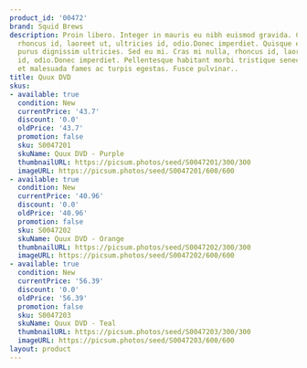 ```yaml
---
product_id: '00472'
brand: Squid Brews
description: Proin libero. Integer in mauris eu nibh euismod gravida. Cras mi nulla,
  rhoncus id, laoreet ut, ultricies id, odio.Donec imperdiet. Quisque eget lorem eu
  purus dignissim ultricies. Sed eu mi. Cras mi nulla, rhoncus id, laoreet ut, ultricies
  id, odio.Donec imperdiet. Pellentesque habitant morbi tristique senectus et netus
  et malesuada fames ac turpis egestas. Fusce pulvinar..
title: Quux DVD
skus:
- available: true
  condition: New
  currentPrice: '43.7'
  discount: '0.0'
  oldPrice: '43.7'
  promotion: false
  sku: S0047201
  skuName: Quux DVD - Purple
  thumbnailURL: https://picsum.photos/seed/S0047201/300/300
  imageURL: https://picsum.photos/seed/S0047201/600/600
- available: true
  condition: New
  currentPrice: '40.96'
  discount: '0.0'
  oldPrice: '40.96'
  promotion: false
  sku: S0047202
  skuName: Quux DVD - Orange
  thumbnailURL: https://picsum.photos/seed/S0047202/300/300
  imageURL: https://picsum.photos/seed/S0047202/600/600
- available: true
  condition: New
  currentPrice: '56.39'
  discount: '0.0'
  oldPrice: '56.39'
  promotion: false
  sku: S0047203
  skuName: Quux DVD - Teal
  thumbnailURL: https://picsum.photos/seed/S0047203/300/300
  imageURL: https://picsum.photos/seed/S0047203/600/600
layout: product
---
```

